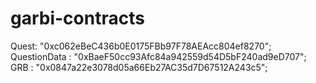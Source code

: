 # garbi-contracts

Quest: "0xc062eBeC436b0E0175FBb97F78AEAcc804ef8270";
QuestionData : "0xBaeF50cc93Afc84a942559d54D5bF240ad9eD707";
GRB : "0x0847a22e3078d05a66Eb27AC35d7D67512A243c5";